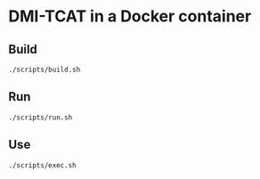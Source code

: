# DMI-TCAT in a Docker container

## Build

``` 
./scripts/build.sh
```

## Run

``` 
./scripts/run.sh
```

## Use

``` 
./scripts/exec.sh
```
